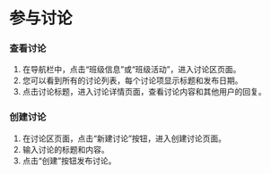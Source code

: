 # 参与讨论

### 查看讨论

1. 在导航栏中，点击“班级信息”或“班级活动”，进入讨论区页面。
2. 您可以看到所有的讨论列表，每个讨论项显示标题和发布日期。
3. 点击讨论标题，进入讨论详情页面，查看讨论内容和其他用户的回复。

### 创建讨论

1. 在讨论区页面，点击“新建讨论”按钮，进入创建讨论页面。
2. 输入讨论的标题和内容。
3. 点击“创建”按钮发布讨论。
